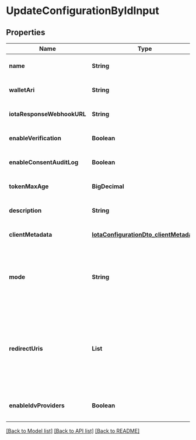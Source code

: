# UpdateConfigurationByIdInput

## Properties

| Name                       | Type                                                                              | Description                                                                                                                                                                        | Notes                        |
| -------------------------- | --------------------------------------------------------------------------------- | ---------------------------------------------------------------------------------------------------------------------------------------------------------------------------------- | ---------------------------- |
| **name**                   | **String**                                                                        | The name of the config                                                                                                                                                             | [optional] [default to null] |
| **walletAri**              | **String**                                                                        | The wallet Ari that will be used to sign                                                                                                                                           | [optional] [default to null] |
| **iotaResponseWebhookURL** | **String**                                                                        | webhook to call when data is ready                                                                                                                                                 | [optional] [default to null] |
| **enableVerification**     | **Boolean**                                                                       |                                                                                                                                                                                    | [optional] [default to null] |
| **enableConsentAuditLog**  | **Boolean**                                                                       |                                                                                                                                                                                    | [optional] [default to null] |
| **tokenMaxAge**            | **BigDecimal**                                                                    | token time to live in seconds                                                                                                                                                      | [optional] [default to null] |
| **description**            | **String**                                                                        | The description of the config                                                                                                                                                      | [optional] [default to null] |
| **clientMetadata**         | [**IotaConfigurationDto_clientMetadata**](IotaConfigurationDto_clientMetadata.md) |                                                                                                                                                                                    | [optional] [default to null] |
| **mode**                   | **String**                                                                        | indicates whether the flow is a WebSocket flow or a Redirect flow. This value is used in Vault to determine how to process the data flow request.                                  | [optional] [default to null] |
| **redirectUris**           | **List**                                                                          | the URL that the user will be redirected to after the request has been processed; should be provided by the developer of the client application.Required only if mode is Redirect. | [optional] [default to null] |
| **enableIdvProviders**     | **Boolean**                                                                       | enables third party IDV provider verification for the given configuration                                                                                                          | [optional] [default to null] |

[[Back to Model list]](../README.md#documentation-for-models) [[Back to API list]](../README.md#documentation-for-api-endpoints) [[Back to README]](../README.md)
